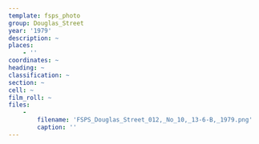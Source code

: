 ```yaml
---
template: fsps_photo
group: Douglas_Street
year: '1979'
description: ~
places:
    - ''
coordinates: ~
heading: ~
classification: ~
section: ~
cell: ~
film_roll: ~
files:
    -
        filename: 'FSPS_Douglas_Street_012,_No_10,_13-6-B,_1979.png'
        caption: ''
---
```

